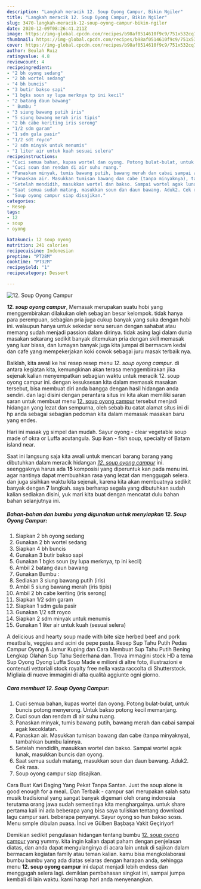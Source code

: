 ```yaml
---
description: "Langkah meracik 12. Soup Oyong Campur, Bikin Ngiler"
title: "Langkah meracik 12. Soup Oyong Campur, Bikin Ngiler"
slug: 3470-langkah-meracik-12-soup-oyong-campur-bikin-ngiler
date: 2020-12-09T08:26:41.211Z
image: https://img-global.cpcdn.com/recipes/b98af0514610f9c9/751x532cq70/12-soup-oyong-campur-foto-resep-utama.jpg
thumbnail: https://img-global.cpcdn.com/recipes/b98af0514610f9c9/751x532cq70/12-soup-oyong-campur-foto-resep-utama.jpg
cover: https://img-global.cpcdn.com/recipes/b98af0514610f9c9/751x532cq70/12-soup-oyong-campur-foto-resep-utama.jpg
author: Beulah Ruiz
ratingvalue: 4.8
reviewcount: 4
recipeingredient:
- "2 bh oyong sedang"
- "2 bh wortel sedang"
- "4 bh buncis"
- "3 butir bakso sapi"
- "1 bgks soun sy lupa merknya tp ini kecil"
- "2 batang daun bawang"
- " Bumbu "
- "3 siung bawang putih iris"
- "5 siung bawang merah iris tipis"
- "2 bh cabe keriting iris serong"
- "1/2 sdm garam"
- "1 sdm gula pasir"
- "1/2 sdt royco"
- "2 sdm minyak untuk menumis"
- "1 liter air untuk kuah sesuai selera"
recipeinstructions:
- "Cuci semua bahan, kupas wortel dan oyong. Potong bulat-bulat, untuk buncis potong menyerong. Untuk bakso potong kecil memanjang."
- "Cuci soun dan rendam di air suhu ruang."
- "Panaskan minyak, tumis bawang putih, bawang merah dan cabai sampai agak kecoklatan."
- "Panaskan air. Masukkan tumisan bawang dan cabe (tanpa minyaknya), tambahkan bumbu lainnya."
- "Setelah mendidih, masukkan wortel dan bakso. Sampai wortel agak lunak, masukkan buncis dan oyong."
- "Saat semua sudah matang, masukkan soun dan daun bawang. Aduk2. Cek rasa."
- "Soup oyong campur siap disajikan."
categories:
- Resep
tags:
- 12
- soup
- oyong

katakunci: 12 soup oyong 
nutrition: 241 calories
recipecuisine: Indonesian
preptime: "PT28M"
cooktime: "PT32M"
recipeyield: "1"
recipecategory: Dessert

---
```



![12. Soup Oyong Campur](https://img-global.cpcdn.com/recipes/b98af0514610f9c9/751x532cq70/12-soup-oyong-campur-foto-resep-utama.jpg)

<b><i>12. soup oyong campur</i></b>, Memasak merupakan suatu hobi yang menggembirakan dilakukan oleh sebagian besar kelompok. tidak hanya para perempuan, sebagian pria juga cukup banyak yang suka dengan hobi ini. walaupun hanya untuk sekedar seru seruan dengan sahabat atau memang sudah menjadi passion dalam dirinya. tidak asing lagi dalam dunia masakan sekarang sedikit banyak ditemukan pria dengan skill memasak yang luar biasa, dan lumayan banyak juga kita jumpai di bermacam kedai dan cafe yang mempekerjakan koki cowok sebagai juru masak terbaik nya.

Baiklah, kita awali ke hal resep resep menu <i>12. soup oyong campur</i>. di antara kegiatan kita, kemungkinan akan terasa menggembirakan jika sejenak kalian menyempatkan sebagian waktu untuk meracik 12. soup oyong campur ini. dengan kesuksesan kita dalam memasak masakan tersebut, bisa membuat diri anda bangga dengan hasil hidangan anda sendiri. dan lagi disini dengan perantara situs ini kita akan memiliki saran saran untuk membuat menu <u>12. soup oyong campur</u> tersebut menjadi hidangan yang lezat dan sempurna, oleh sebab itu catat alamat situs ini di hp anda sebagai sebagian pedoman kita dalam memasak masakan baru yang endes.

Hari ini masak yg simpel dan mudah. Sayur oyong - clear vegetable soup made of okra or Luffa acutangula. Sup ikan - fish soup, specialty of Batam island near.


Saat ini langsung saja kita awali untuk mencari barang barang yang dibutuhkan dalam meracik hidangan <u><i>12. soup oyong campur</i></u> ini. seenggaknya harus ada <b>15</b> komposisi yang diperuntuk kan pada menu ini. agar nantinya dapat membuahkan rasa yang lezat dan menggugah selera. dan juga sisihkan waktu kita sejenak, karena kita akan membuatnya sedikit banyak dengan <b>7</b> langkah. saya berharap segala yang dibutuhkan sudah kalian sediakan disini, yuk mari kita buat dengan mencatat dulu bahan bahan selanjutnya ini.

<!--inarticleads1-->

##### Bahan-bahan dan bumbu yang digunakan untuk menyiapkan 12. Soup Oyong Campur:

1. Siapkan 2 bh oyong sedang
1. Gunakan 2 bh wortel sedang
1. Siapkan 4 bh buncis
1. Gunakan 3 butir bakso sapi
1. Gunakan 1 bgks soun (sy lupa merknya, tp ini kecil)
1. Ambil 2 batang daun bawang
1. Gunakan  Bumbu :
1. Sediakan 3 siung bawang putih (iris)
1. Ambil 5 siung bawang merah (iris tipis)
1. Ambil 2 bh cabe keriting (iris serong)
1. Siapkan 1/2 sdm garam
1. Siapkan 1 sdm gula pasir
1. Gunakan 1/2 sdt royco
1. Siapkan 2 sdm minyak untuk menumis
1. Gunakan 1 liter air untuk kuah (sesuai selera)


A delicious and hearty soup made with bite size herbed beef and pork meatballs, veggies and acini de pepe pasta. Resep Sup Tahu Putih Pedas Campur Oyong &amp; Jamur Kuping dan Cara Membuat Sup Tahu Putih Bening Lengkap Olahan Sup Tahu Sederhana dan. Trova immagini stock HD a tema Sup Oyong Oyong Luffa Soup Made e milioni di altre foto, illustrazioni e contenuti vettoriali stock royalty free nella vasta raccolta di Shutterstock. Migliaia di nuove immagini di alta qualità aggiunte ogni giorno. 

<!--inarticleads2-->

##### Cara membuat 12. Soup Oyong Campur:

1. Cuci semua bahan, kupas wortel dan oyong. Potong bulat-bulat, untuk buncis potong menyerong. Untuk bakso potong kecil memanjang.
1. Cuci soun dan rendam di air suhu ruang.
1. Panaskan minyak, tumis bawang putih, bawang merah dan cabai sampai agak kecoklatan.
1. Panaskan air. Masukkan tumisan bawang dan cabe (tanpa minyaknya), tambahkan bumbu lainnya.
1. Setelah mendidih, masukkan wortel dan bakso. Sampai wortel agak lunak, masukkan buncis dan oyong.
1. Saat semua sudah matang, masukkan soun dan daun bawang. Aduk2. Cek rasa.
1. Soup oyong campur siap disajikan.


Cara Buat Kari Daging Yang Pekat Tanpa Santan. Just the soup alone is good enough for a meal.. Dan Terbaik - campur sari merupakan salah satu musik tradisional yang sangat banyak digemari oleh orang indonesia terutama orang jawa sudah semestinya kita menghargainya. untuk share pertama kali ini ada beberapa yang bisa saya tuliskan tentang download lagu campur sari. beberapa penyanyi. Sayur oyong so hun bakso sosıs. Menu sımple dıbulan puasa. İnci ve Gülben Başbaşa Vakit Geçiriyor! 

Demikian sedikit pengulasan hidangan tentang bumbu <u>12. soup oyong campur</u> yang yummy. kita ingin kalian dapat paham dengan penjelasan diatas, dan anda dapat mengulanginya di acara lain untuk di sajikan dalam bermacam kegiatan family atau teman kalian. kamu bisa mengkolaborasi bumbu bumbu yang ada diatas selaras dengan harapan anda, sehingga menu <b>12. soup oyong campur</b> ini dapat menjadi lebih endess dan menggugah selera lagi. demikian pembahasan singkat ini, sampai jumpa kembali di lain waktu. kami harap hari anda menyenangkan.
